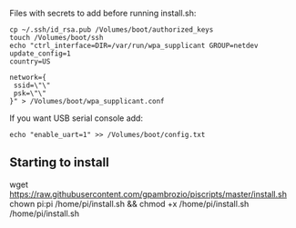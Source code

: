 Files with secrets to add before running install.sh:

```
cp ~/.ssh/id_rsa.pub /Volumes/boot/authorized_keys
touch /Volumes/boot/ssh
echo "ctrl_interface=DIR=/var/run/wpa_supplicant GROUP=netdev
update_config=1
country=US

network={
 ssid=\"\"
 psk=\"\"
}" > /Volumes/boot/wpa_supplicant.conf 
```

If you want USB serial console add:

`echo "enable_uart=1" >> /Volumes/boot/config.txt`

## Starting to install

wget https://raw.githubusercontent.com/gpambrozio/piscripts/master/install.sh
chown pi:pi /home/pi/install.sh && chmod +x /home/pi/install.sh
/home/pi/install.sh <name>
